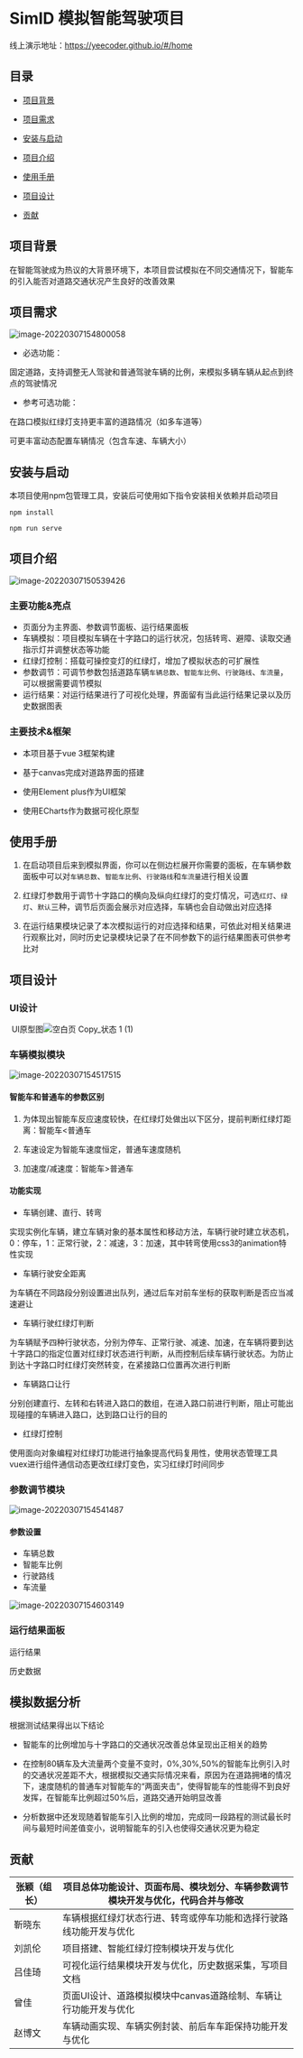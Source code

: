 
# SimID 模拟智能驾驶项目  
线上演示地址：https://yeecoder.github.io/#/home
## 目录

- [项目背景](#项目背景)

- [项目需求](#项目需求)

- [安装与启动](#安装与启动)

- [项目介绍](#项目介绍)

- [使用手册](#使用手册)

- [项目设计](#项目设计)

- [贡献](#贡献)

  

## 项目背景
在智能驾驶成为热议的大背景环境下，本项目尝试模拟在不同交通情况下，智能车的引入能否对道路交通状况产生良好的改善效果



## 项目需求

![image-20220307154800058](https://gitee.com/zeng_xiaoxi/smart-driving/raw/master/pictures/image-20220307154800058.png)

- 必选功能： 

固定道路，支持调整无人驾驶和普通驾驶车辆的比例，来模拟多辆车辆从起点到终点的驾驶情况

- 参考可选功能： 

在路口模拟红绿灯支持更丰富的道路情况（如多车道等） 

可更丰富动态配置车辆情况（包含车速、车辆大小）



## 安装与启动

本项目使用npm包管理工具，安装后可使用如下指令安装相关依赖并启动项目

```shell
npm install
```

```shell
npm run serve
```




## 项目介绍

![image-20220307150539426](https://gitee.com/zeng_xiaoxi/smart-driving/raw/master/pictures/image-20220307150539426.png)

### 	主要功能&亮点

- 页面分为主界面、参数调节面板、运行结果面板
- 车辆模拟：项目模拟车辆在十字路口的运行状况，包括转弯、避障、读取交通指示灯并调整状态等功能
- 红绿灯控制：搭载可操控变灯的红绿灯，增加了模拟状态的可扩展性
- 参数调节：可调节参数包括道路车辆`车辆总数`、`智能车比例`、`行驶路线`、`车流量`，可以根据需要调节模拟
- 运行结果：对运行结果进行了可视化处理，界面留有当此运行结果记录以及历史数据图表

### 	主要技术&框架

- 本项目基于vue 3框架构建

- 基于canvas完成对道路界面的搭建

- 使用Element plus作为UI框架

- 使用ECharts作为数据可视化原型

  

## 使用手册

  1. 在启动项目后来到模拟界面，你可以在侧边栏展开你需要的面板，在车辆参数面板中可以对`车辆总数`、`智能车比例`、`行驶路线`和`车流量`进行相关设置

  2. 红绿灯参数用于调节十字路口的横向及纵向红绿灯的变灯情况，可选`红灯`、`绿灯`、`默认`三种，调节后页面会展示对应选择，车辆也会自动做出对应选择

  3. 在运行结果模块记录了本次模拟运行的对应选择和结果，可依此对相关结果进行观察比对，同时历史记录模块记录了在不同参数下的运行结果图表可供参考比对

     

## 项目设计

### UI设计

​	UI原型图![空白页 Copy_状态 1 (1)](https://gitee.com/zeng_xiaoxi/smart-driving/raw/master/pictures/%E7%A9%BA%E7%99%BD%E9%A1%B5%20Copy_%E7%8A%B6%E6%80%81%201%20(1).png)





### 车辆模拟模块

![image-20220307154517515](https://gitee.com/zeng_xiaoxi/smart-driving/raw/master/pictures/image-20220307154517515.png)

#### **智能车和普通车的参数区别**

1. 为体现出智能车反应速度较快，在红绿灯处做出以下区分，提前判断红绿灯距离：智能车<普通车

2. 车速设定为智能车速度恒定，普通车速度随机

3. 加速度/减速度：智能车>普通车

   

#### 功能实现

- 车辆创建、直行、转弯

实现实例化车辆，建立车辆对象的基本属性和移动方法，车辆行驶时建立状态机，0：停车，1：正常行驶，2：减速，3：加速，其中转弯使用css3的animation特性实现

- 车辆行驶安全距离

为车辆在不同路段分别设置进出队列，通过后车对前车坐标的获取判断是否应当减速避让  

- 车辆行驶红绿灯判断

为车辆赋予四种行驶状态，分别为停车、正常行驶、减速、加速，在车辆将要到达十字路口的指定位置对红绿灯状态进行判断，从而控制后续车辆行驶状态。为防止到达十字路口时红绿灯突然转变，在紧接路口位置再次进行判断

- 车辆路口让行

分别创建直行、左转和右转进入路口的数组，在进入路口前进行判断，阻止可能出现碰撞的车辆进入路口，达到路口让行的目的

- 红绿灯控制

使用面向对象编程对红绿灯功能进行抽象提高代码复用性，使用状态管理工具vuex进行组件通信动态更改红绿灯变色，实习红绿灯时间同步



### 参数调节模块

![image-20220307154541487](https://gitee.com/zeng_xiaoxi/smart-driving/raw/master/pictures/image-20220307154541487.png)

#### 参数设置

- 车辆总数
- 智能车比例
- 行驶路线
- 车流量



![image-20220307154603149](https://gitee.com/zeng_xiaoxi/smart-driving/raw/master/pictures/image-20220307154603149.png)

### 运行结果面板

运行结果

历史数据

## 模拟数据分析

根据测试结果得出以下结论

- 智能车的比例增加与十字路口的交通状况改善总体呈现出正相关的趋势

- 在控制80辆车及大流量两个变量不变时，0%,30%,50%的智能车比例引入时的交通状况差距不大，根据模拟交通实际情况来看，原因为在道路拥堵的情况下，速度随机的普通车对智能车的“两面夹击”，使得智能车的性能得不到良好发挥，在智能车比例超过50%后，道路交通开始明显改善

- 分析数据中还发现随着智能车引入比例的增加，完成同一段路程的测试最长时间与最短时间差值变小，说明智能车的引入也使得交通状况更为稳定



## 贡献

| 张颖（组长） | 项目总体功能设计、页面布局、模块划分、车辆参数调节模块开发与优化，代码合并与修改                  |
| ------------ | ---------------------------- |
| 靳晓东        |车辆根据红绿灯状态行进、转弯或停车功能和选择行驶路线功能开发与优化                       |
| 刘凯伦        | 项目搭建、智能红绿灯控制模块开发与优化                             |
| 吕佳琦        | 可视化运行结果模块开发与优化，历史数据采集，写项目文档       |
| 曾佳          | 页面UI设计、道路模拟模块中canvas道路绘制、车辆让行功能开发与优化   |
| 赵博文        | 车辆动画实现、车辆实例封装、前后车车距保持功能开发与优化                             |

